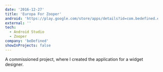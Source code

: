 ```yaml
---
date: '2016-12-27'
title: 'Europa For Zooper'
android: 'https://play.google.com/store/apps/details?id=com.bedefined.europa&hl=en'
external: ''
tech:
  - Android Studio
  - Zooper
company: 'beDefined'
showInProjects: false
---
```


A commissioned project, where I created the application for a widget designer.

